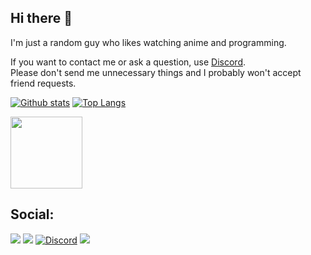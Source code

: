 ## Hi there 👋
I'm just a random guy who likes watching anime and programming.

If you want to contact me or ask a question, use [Discord](https://discord.com/users/374173830819872789).\
Please don't send me unnecessary things and I probably won't accept friend requests.


[![Github stats](https://github-readme-stats.vercel.app/api?username=Stone-Red-Code&show_icons=true&bg_color=0D1117&theme=dark&hide_border=true&count_private=true)](https://github.com/anuraghazra/github-readme-stats)
[![Top Langs](https://github-readme-stats.vercel.app/api/top-langs/?username=Stone-Red-Code&bg_color=0D1117&theme=dark&hide_border=true)](https://github.com/anuraghazra/github-readme-stats)
<br>

<img src="https://user-images.githubusercontent.com/56473591/116434160-76da5b00-a84a-11eb-9d21-ee947e099dd8.png" width="115">

## Social:
<p><a href="https://github.com/stone-red-code"><img src="https://img.shields.io/badge/github-%23333333.svg?&amp;logo=github&amp;style=for-the-badge&amp;logoColor=white" style="max-width:100%;"></a>
 <a href="https://www.nuget.org/profiles/Stone_Red"><img src="https://img.shields.io/badge/nuget-%23004880.svg?&amp;logo=nuget&amp;style=for-the-badge&amp;logoColor=white" style="max-width:100%;"></a>
<a href="https://discord.com/users/374173830819872789" rel="nofollow"><img alt="Discord" src="https://img.shields.io/badge/discord-%237289DA.svg?&amp;logo=discord&amp;style=for-the-badge&amp;logoColor=white" style="max-width:100%;"></a>
<a href="https://anilist.co/user/StoneRed"><img src="https://img.shields.io/badge/anilist-%23000FFF.svg?&amp;logo=anilist&amp;style=for-the-badge&amp;logoColor=white" style="max-width:100%;"></a>
</p>
